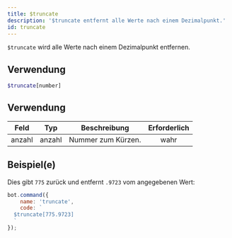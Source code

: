 ```yaml
---
title: $truncate
description: '$truncate entfernt alle Werte nach einem Dezimalpunkt.'
id: truncate
---
```


`$truncate` wird alle Werte nach einem Dezimalpunkt entfernen.

## Verwendung

```php
$truncate[number]
```

## Verwendung

| Feld   | Typ    | Beschreibung       | Erforderlich |
| ------ | ------ | ------------------ |:------------:|
| anzahl | anzahl | Nummer zum Kürzen. |     wahr     |

## Beispiel(e)

Dies gibt `775` zurück und entfernt `.9723` vom angegebenen Wert:

```javascript
bot.command({
    name: 'truncate',
    code: `
  $truncate[775.9723]
  `
});
```